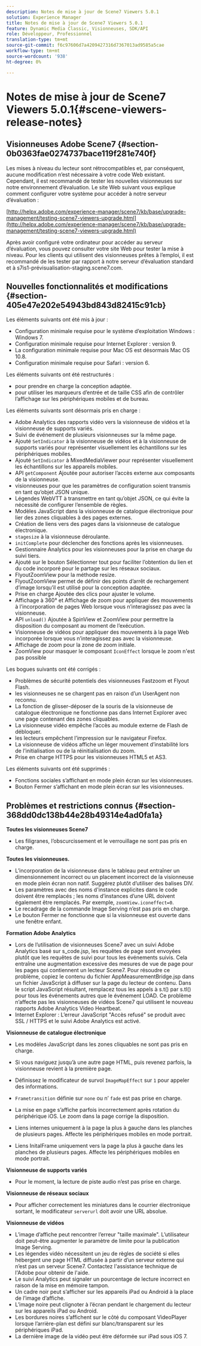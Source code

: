 ```yaml
---
description: Notes de mise à jour de Scene7 Viewers 5.0.1
solution: Experience Manager
title: Notes de mise à jour de Scene7 Viewers 5.0.1
feature: Dynamic Media Classic, Visionneuses, SDK/API
role: Développeur, Professionnel
translation-type: tm+mt
source-git-commit: f6c97606d7a4209427316d7367013ad9585a5cae
workflow-type: tm+mt
source-wordcount: '938'
ht-degree: 0%

---
```



# Notes de mise à jour de Scene7 Viewers 5.0.1{#scene-viewers-release-notes}

## Visionneuses Adobe Scene7 {#section-0b0363fae0274737bace119f281e740f}

Les mises à niveau du lecteur sont rétrocompatibles et, par conséquent, aucune modification n’est nécessaire à votre code Web existant. Cependant, il est recommandé de tester les nouvelles visionneuses sur notre environnement d’évaluation. Le site Web suivant vous explique comment configurer votre système pour accéder à notre serveur d’évaluation :

[http://helpx.adobe.com/experience-manager/scene7/kb/base/upgrade-management/testing-scene7-viewers-upgrade.html](http://helpx.adobe.com/experience-manager/scene7/kb/base/upgrade-management/testing-scene7-viewers-upgrade.html)

Après avoir configuré votre ordinateur pour accéder au serveur d’évaluation, vous pouvez consulter votre site Web pour tester la mise à niveau. Pour les clients qui utilisent des visionneuses prêtes à l’emploi, il est recommandé de les tester par rapport à notre serveur d’évaluation standard et à s7is1-prévisualisation-staging.scene7.com.

## Nouvelles fonctionnalités et modifications {#section-405e47e202e54943bd843d82415c91cb}

Les éléments suivants ont été mis à jour :

* Configuration minimale requise pour le système d’exploitation Windows : Windows 7.
* Configuration minimale requise pour Internet Explorer : version 9.
* La configuration minimale requise pour Mac OS est désormais Mac OS 10.8.
* Configuration minimale requise pour Safari : version 6.

Les éléments suivants ont été restructurés :

* pour prendre en charge la conception adaptée.
* pour utiliser les marqueurs d’entrée et de taille CSS afin de contrôler l’affichage sur les périphériques mobiles et de bureau.

Les éléments suivants sont désormais pris en charge :

* Adobe Analytics des rapports vidéo vers la visionneuse de vidéos et la visionneuse de supports variés.
* Suivi de événement de plusieurs visionneuses sur la même page.
* Ajouté `SetIndicator` à la visionneuse de vidéos et à la visionneuse de supports variés pour représenter visuellement les échantillons sur les périphériques mobiles.
* Ajouté `SetIndicator` à MixedMediaViewer pour représenter visuellement les échantillons sur les appareils mobiles.
* API `getComponent` Ajoutée pour autoriser l’accès externe aux composants de la visionneuse.
* visionneuses pour que les paramètres de configuration soient transmis en tant qu’objet JSON unique.
* Légendes WebVTT à transmettre en tant qu’objet JSON, ce qui évite la nécessité de configurer l’ensemble de règles.
* Modèles JavaScript dans la visionneuse de catalogue électronique pour lier des zones cliquables à des pages externes.
* Création de liens vers des pages dans la visionneuse de catalogue électronique.
* `stagesize` à la visionneuse déroulante.
* `initComplete` pour déclencher des fonctions après les visionneuses.
* Gestionnaire Analytics pour les visionneuses pour la prise en charge du suivi tiers.
* Ajouté sur le bouton Sélectionner tout pour faciliter l’obtention du lien et du code incorporé pour le partage sur les réseaux sociaux.
* FlyoutZoomView pour la méthode resize.
* FlyoutZoomView permet de définir des points d’arrêt de rechargement d’image lorsqu’il est utilisé pour la conception adaptée.
* Prise en charge Ajoutée des clics pour ajuster le volume.
* Affichage à 360° et Affichage de zoom pour appliquer des mouvements à l’incorporation de pages Web lorsque vous n’interagissez pas avec la visionneuse.
* API `unload()` Ajoutée à SpinView et ZoomView pour permettre la disposition du composant au moment de l’exécution.
* Visionneuse de vidéos pour appliquer des mouvements à la page Web incorporée lorsque vous n’interagissez pas avec la visionneuse.
* Affichage de zoom pour la zone de zoom initiale.
* ZoomView pour masquer le composant `IconEffect` lorsque le zoom n&#39;est pas possible

Les bogues suivants ont été corrigés :

* Problèmes de sécurité potentiels des visionneuses Fastzoom et Flyout Flash.
* les visionneuses ne se chargent pas en raison d’un UserAgent non reconnu.
* La fonction de glisser-déposer de la souris de la visionneuse de catalogue électronique ne fonctionne pas dans Internet Explorer avec une page contenant des zones cliquables.
* La visionneuse vidéo empêche l’accès au module externe de Flash de débloquer.
* les lecteurs empêchent l’impression sur le navigateur Firefox.
* La visionneuse de vidéos affiche un léger mouvement d’instabilité lors de l’initialisation ou de la réinitialisation du zoom.
* Prise en charge HTTPS pour les visionneuses HTML5 et AS3.

Les éléments suivants ont été supprimés :

* Fonctions sociales s’affichant en mode plein écran sur les visionneuses.
* Bouton Fermer s’affichant en mode plein écran sur les visionneuses.

## Problèmes et restrictions connus {#section-368dd0dc138b44e28b49314e4ad0fa1a}

**Toutes les visionneuses Scene7**

* Les filigranes, l’obscurcissement et le verrouillage ne sont pas pris en charge.

**Toutes les visionneuses.**

* L’incorporation de la visionneuse dans le tableau peut entraîner un dimensionnement incorrect ou un placement incorrect de la visionneuse en mode plein écran non natif. Suggérez plutôt d’utiliser des balises DIV.
* Les paramètres avec des noms d&#39;instance explicites dans le code doivent être remplacés ; les noms d’instances d’une URL doivent également être remplacés. Par exemple, `zoomView.iconeffect=0`.
* Le recadrage de la commande Image Serving n’est pas pris en charge.
* Le bouton Fermer ne fonctionne que si la visionneuse est ouverte dans une fenêtre enfant.

**Formation Adobe Analytics**

* Lors de l’utilisation de visionneuses Scene7 avec un suivi Adobe Analytics basé sur s_code.jsp, les requêtes de page sont envoyées plutôt que les requêtes de suivi pour tous les événements suivis. Cela entraîne une augmentation excessive des mesures de vue de page pour les pages qui contiennent un lecteur Scene7. Pour résoudre ce problème, copiez le contenu du fichier AppMeasurementBridge.jsp dans un fichier JavaScript à diffuser sur la page du lecteur de contenu. Dans le script JavaScript résultant, remplacez tous les appels à s.t() par s.tl() pour tous les événements autres que le événement LOAD. Ce problème n’affecte pas les visionneuses de vidéos Scene7 qui utilisent le nouveau rapports Adobe Analytics Video Heartbeat.
* Internet Explorer : L’erreur JavaScript &quot;Accès refusé&quot; se produit avec SSL / HTTPS et le suivi Adobe Analytics est activé.

**Visionneuse de catalogue électronique**

* Les modèles JavaScript dans les zones cliquables ne sont pas pris en charge.
* Si vous naviguez jusqu’à une autre page HTML, puis revenez parfois, la visionneuse revient à la première page.
* Définissez le modificateur de survol `ImageMapEffect` sur `1` pour appeler des informations.

* `Frametransition` définie sur  `none` ou n’ `fade` est pas prise en charge.

* La mise en page s’affiche parfois incorrectement après rotation du périphérique iOS. Le zoom dans la page corrige la disposition.
* Liens internes uniquement à la page la plus à gauche dans les planches de plusieurs pages. Affecte les périphériques mobiles en mode portrait.
* Liens InitalFrame uniquement vers la page la plus à gauche dans les planches de plusieurs pages. Affecte les périphériques mobiles en mode portrait.

**Visionneuse de supports variés**

* Pour le moment, la lecture de piste audio n’est pas prise en charge.

**Visionneuse de réseaux sociaux**

* Pour afficher correctement les miniatures dans le courrier électronique sortant, le modificateur `serverurl` doit avoir une URL absolue.

**Visionneuse de vidéos**

* L’image d’affiche peut rencontrer l’erreur &quot;taille maximale&quot;. L’utilisateur doit peut-être augmenter le paramètre de limite pour la publication Image Serving.
* Les légendes vidéo nécessitent un jeu de règles de société si elles hébergent une page HTML diffusée à partir d’un serveur externe qui n’est pas un serveur Scene7. Contactez l&#39;assistance technique de l&#39;Adobe pour obtenir de l&#39;aide.
* Le suivi Analytics peut signaler un pourcentage de lecture incorrect en raison de la mise en mémoire tampon.
* Un cadre noir peut s’afficher sur les appareils iPad ou Android à la place de l’image d’affiche.
* L’image noire peut clignoter à l’écran pendant le chargement du lecteur sur les appareils iPad ou Android.
* Les bordures noires s’affichent sur le côté du composant VideoPlayer lorsque l’arrière-plan est défini sur blanc/transparent sur les périphériques iPad.
* La dernière image de la vidéo peut être déformée sur iPad sous iOS 7.

